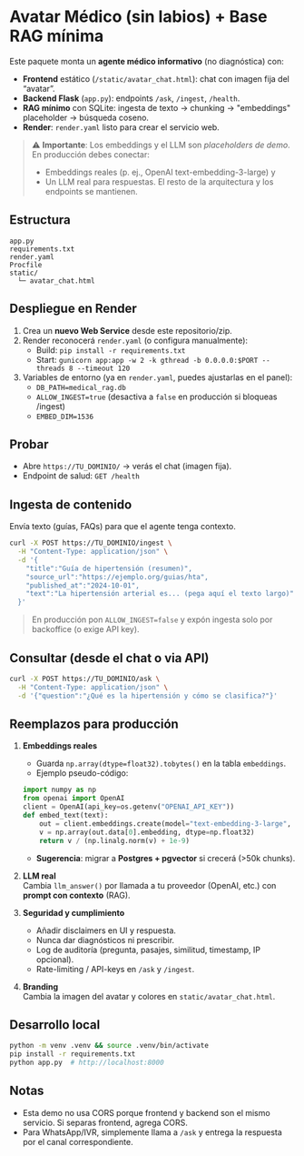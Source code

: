 # Avatar Médico (sin labios) + Base RAG mínima

Este paquete monta un **agente médico informativo** (no diagnóstica) con:
- **Frontend** estático (`/static/avatar_chat.html`): chat con imagen fija del “avatar”.
- **Backend Flask** (`app.py`): endpoints `/ask`, `/ingest`, `/health`.
- **RAG mínimo** con SQLite: ingesta de texto -> chunking -> "embeddings" placeholder -> búsqueda coseno.
- **Render**: `render.yaml` listo para crear el servicio web.

> ⚠️ **Importante**: Los embeddings y el LLM son *placeholders de demo*. En producción debes conectar:
> - Embeddings reales (p. ej., OpenAI text-embedding-3-large) y
> - Un LLM real para respuestas.
> El resto de la arquitectura y los endpoints se mantienen.

## Estructura
```
app.py
requirements.txt
render.yaml
Procfile
static/
  └─ avatar_chat.html
```

## Despliegue en Render
1. Crea un **nuevo Web Service** desde este repositorio/zip.
2. Render reconocerá `render.yaml` (o configura manualmente):
   - Build: `pip install -r requirements.txt`
   - Start: `gunicorn app:app -w 2 -k gthread -b 0.0.0.0:$PORT --threads 8 --timeout 120`
3. Variables de entorno (ya en `render.yaml`, puedes ajustarlas en el panel):
   - `DB_PATH=medical_rag.db`
   - `ALLOW_INGEST=true` (desactiva a `false` en producción si bloqueas /ingest)
   - `EMBED_DIM=1536`

## Probar
- Abre `https://TU_DOMINIO/` → verás el chat (imagen fija).
- Endpoint de salud: `GET /health`

## Ingesta de contenido
Envía texto (guías, FAQs) para que el agente tenga contexto.

```bash
curl -X POST https://TU_DOMINIO/ingest \
  -H "Content-Type: application/json" \
  -d '{
    "title":"Guía de hipertensión (resumen)",
    "source_url":"https://ejemplo.org/guias/hta",
    "published_at":"2024-10-01",
    "text":"La hipertensión arterial es... (pega aquí el texto largo)"
  }'
```

> En producción pon `ALLOW_INGEST=false` y expón ingesta solo por backoffice (o exige API key).

## Consultar (desde el chat o via API)
```bash
curl -X POST https://TU_DOMINIO/ask \
  -H "Content-Type: application/json" \
  -d '{"question":"¿Qué es la hipertensión y cómo se clasifica?"}'
```

## Reemplazos para producción
1. **Embeddings reales**  
   - Guarda `np.array(dtype=float32).tobytes()` en la tabla `embeddings`.  
   - Ejemplo pseudo-código:
   ```python
   import numpy as np
   from openai import OpenAI
   client = OpenAI(api_key=os.getenv("OPENAI_API_KEY"))
   def embed_text(text):
       out = client.embeddings.create(model="text-embedding-3-large", input=text)
       v = np.array(out.data[0].embedding, dtype=np.float32)
       return v / (np.linalg.norm(v) + 1e-9)
   ```
   - **Sugerencia**: migrar a **Postgres + pgvector** si crecerá (>50k chunks).

2. **LLM real**  
   Cambia `llm_answer()` por llamada a tu proveedor (OpenAI, etc.) con **prompt con contexto** (RAG).

3. **Seguridad y cumplimiento**  
   - Añadir disclaimers en UI y respuesta.
   - Nunca dar diagnósticos ni prescribir.
   - Log de auditoría (pregunta, pasajes, similitud, timestamp, IP opcional).
   - Rate-limiting / API-keys en `/ask` y `/ingest`.

4. **Branding**  
   Cambia la imagen del avatar y colores en `static/avatar_chat.html`.

## Desarrollo local
```bash
python -m venv .venv && source .venv/bin/activate
pip install -r requirements.txt
python app.py  # http://localhost:8000
```

## Notas
- Esta demo no usa CORS porque frontend y backend son el mismo servicio. Si separas frontend, agrega CORS.
- Para WhatsApp/IVR, simplemente llama a `/ask` y entrega la respuesta por el canal correspondiente.
